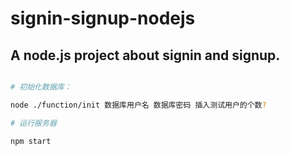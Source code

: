 # signin-signup-nodejs

## A node.js project about signin and signup.

``` bash

# 初始化数据库：

node ./function/init 数据库用户名 数据库密码 插入测试用户的个数?

# 运行服务器

npm start

```
